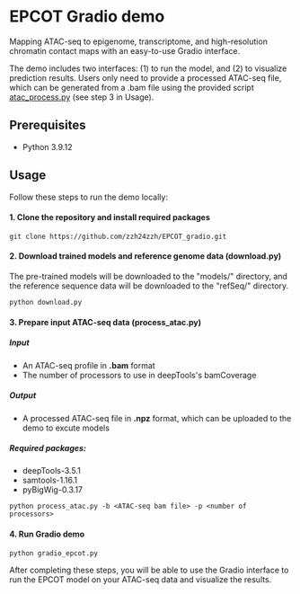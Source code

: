 # EPCOT Gradio demo

Mapping ATAC-seq to epigenome, transcriptome, and high-resolution chromatin contact maps with an easy-to-use Gradio interface.

The demo includes two interfaces: (1) to run the model, and (2) to visualize prediction results. Users only need to provide a processed ATAC-seq file, which can be generated from a .bam file using the provided script [atac_process.py](https://github.com/zzh24zzh/EPCOT_gradio/blob/main/atac_process.py) (see step 3 in Usage).

## Prerequisites

* Python 3.9.12


## Usage

Follow these steps to run the demo locally:

####  1. Clone the repository and install required packages

```
git clone https://github.com/zzh24zzh/EPCOT_gradio.git
```

####  2. Download trained models and reference genome data (download.py)

The pre-trained models will be downloaded to the "models/" directory, and the reference sequence data will be downloaded to the "refSeq/" directory. 
```
python download.py
```


####  3. Prepare input ATAC-seq data (process_atac.py)
##### Input
* An ATAC-seq profile in **.bam** format
* The number of processors to use in deepTools's bamCoverage

##### Output
* A processed ATAC-seq file in **.npz** format, which can be uploaded to the demo to excute models


##### Required packages: 
* deepTools-3.5.1
* samtools-1.16.1
* pyBigWig-0.3.17
```
python process_atac.py -b <ATAC-seq bam file> -p <number of processors>
```



####  4. Run Gradio demo

```
python gradio_epcot.py
```

After completing these steps, you will be able to use the Gradio interface to run the EPCOT model on your ATAC-seq data and visualize the results.
